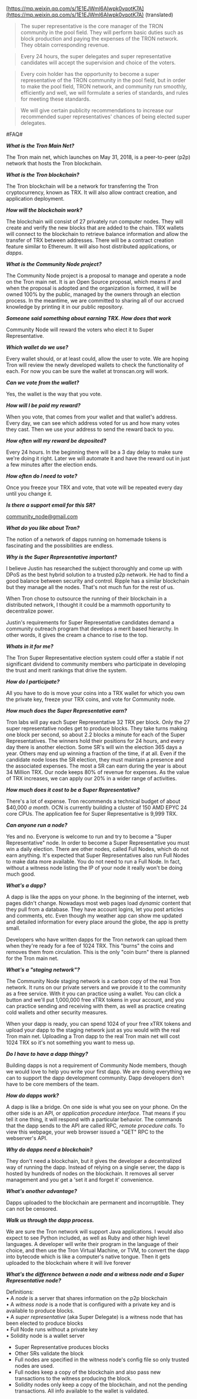 


[https://mp.weixin.qq.com/s/1E1EJWml6AIwpk0vqotK7A](https://mp.weixin.qq.com/s/1E1EJWml6AIwpk0vqotK7A)  (translated)

> The super representative is the core manager of the TRON community in the pool field. They will perform basic duties such as block production and paying the expenses of the TRON network. They obtain corresponding revenue.

> Every 24 hours, the super delegates and super representative candidates will accept the supervision and choice of the voters.

> Every coin holder has the opportunity to become a super representative of the TRON community in the pool field, but in order to make the pool field, TRON network, and community run smoothly, efficiently and well, we will formulate a series of standards, and rules for meeting these standards.

> We will give certain publicity recommendations to increase our recommended super representatives' chances of being elected super delegates.


#FAQ#


***What is the Tron Main Net?***


The Tron main net, which launches on May 31, 2018, is a peer-to-peer (p2p) network that hosts the Tron blockchain.

***What is the Tron blockchain?***


The Tron blockchain will be a network for transferring the Tron cryptocurrency, known as TRX. It will also allow contract creation, and application deployment.

***How will the blockchain work?***


The blockchain will consist of 27 privately run computer nodes. They will create and verify the new blocks that are added to the chain. TRX wallets will connect to the blockchain to retrieve balance information and allow the transfer of TRX between addresses. There will be a contract creation feature similar to Ethereum. It will also host distributed applications, or *dapps*.

***What is the Community Node project?***


The Community Node project is a proposal to manage and operate a node on the Tron main net. It is an Open Source proposal, which means if and when the proposal is adopted and the organization is formed, it will be owned 100% by the public, managed by the owners through an election process. In the meantime, we are committed to sharing all of our accrued knowledge by printing it in our public repository.

***Someone said something about earning TRX. How does that work***

Community Node will reward the voters who elect it to Super Representative. 

***Which wallet do we use?***

Every wallet should, or at least could, allow the user to vote. We are hoping Tron will review the newly developed wallets to check the functionality of each. For now you can be sure the wallet at tronscan.org will work.

***Can we vote from the wallet?***

Yes, the wallet is the way that you vote.

***How will I be paid my reward?***

When you vote, that comes from your wallet and that wallet's address. Every day, we can see which address voted for us and how many votes they cast. Then we use your address to send the reward back to you.

***How often will my reward be deposited?***

Every 24 hours. In the beginning there will be a 3 day delay to make sure we're doing it right. Later we will automate it and have the reward out in just a few minutes after the election ends.

***How often do I need to vote?***

Once you freeze your TRX and vote, that vote will be repeated every day until you change it.

***Is there a support email for this SR?***

community_node@gmail.com

***What do you like about Tron?***

The notion of a network of dapps running on homemade tokens is fascinating and the possibilities are endless.

***Why is the Super Representative important?***

I believe Justin has researched the subject thoroughly and come up with DPoS as the best hybrid solution to a trusted p2p network. He had to find a good balance between security and control. Ripple has a similar blockchain but they manage all the nodes. That's not much fun for the rest of us.

When Tron chose to outsource the running of their blockchain in a distributed network, I thought it could be a mammoth opportunity to decentralize power. 

Justin's requirements for Super Representative candidates demand a community outreach program that develops a merit based hierarchy. In other words, it gives the cream a chance to rise to the top. 


***Whats in it for me?***

The Tron Super Representative election system could offer a stable if not significant dividend to community members who participate in developing the trust and merit rankings that drive the system.


***How do I participate?***

All you have to do is move your coins into a TRX wallet for which you own the private key, freeze your TRX coins, and vote for Community node.


***How much does the Super Representative earn?***

Tron labs will pay each Super Representative 32 TRX per block. Only the 27 super representative nodes get to produce blocks. They take turns making one block per second, so about 2.2 blocks a minute for each of the Super Representatives. The winners hold their positions for 24 hours, and every day there is another election. Some SR's will win the election 365 days a year. Others may end up winning a fraction of the time, if at all. Even if the candidate node loses the SR election, they must maintain a presence and the associated expenses. The most a SR can earn during the year is about 34 Million TRX. Our node keeps 80% of revenue for expenses. As the value of TRX increases, we can apply our 20% in a wider range of activities.

***How much does it cost to be a Super Representative?***

There's a lot of expense. Tron recommends a technical budget of about $40,000 *a month*. OCN is currently building a cluster of 150 AMD EPYC 24 core CPUs. The application fee for Super Representative is 9,999 TRX.


***Can anyone run a node?***

Yes and no. Everyone is welcome to run and try to become a "Super Representative" node. In order to become a Super Representative you must win a daily election. There are other nodes, called Full Nodes, which do not earn anything. It's expected that Super Representatives also run Full Nodes to make data more available. You do not need to run a Full Node. In fact, without a witness node listing the IP of your node it really won't be doing much good.


***What's a dapp?***

A dapp is like the apps on your phone. In the beginning of the internet, web pages didn't change. Nowadays most web pages load *dynamic* content that they pull from a database. They have account logins, let you post articles and comments, etc.  Even though my weather app can show me updated and detailed information for every place around the globe, the app is pretty small.

Developers who have written dapps for the Tron network can upload them when they're ready for a fee of 1024 TRX. This "burns" the coins and removes them from circulation. This is the only "coin burn" there is planned for the Tron main net.

***What's a "staging network"?***

The Community Node staging network is a carbon copy of the real Tron network. It runs on our private servers and we provide it to the community as a free service. With it you can practice using a wallet. You can click a button and we'll put 1,000,000 free xTRX tokens in your account, and you can practice sending and receiving with them, as well as practice creating cold wallets and other security measures.

When your dapp is ready, you can spend 1024 of your free xTRX tokens and upload your dapp to the staging network just as you would with the real Tron main net. Uploading a Tron dapp to the real Tron main net will cost 1024 TRX so it's not something you want to mess up.


***Do I have to have a dapp thingy?***

Building dapps is not a requirement of Community Node members, though we would love to help you write your first dapp. We are doing everything we can to support the dapp development community. Dapp developers don't have to be core members of the team.


***How do dapps work?***

A dapp is like a bridge. On one side is what you see on your phone. On the other side is an API, or *application procedure interface*. That means if you tell it one thing, it will respond with a particular behavior. The commands that the dapp sends to the API are called RPC, *remote procedure calls.*  To view this webpage, your web browser issued a "GET" RPC to the webserver's API. 

***Why do dapps need a blockchain?***

They don't need a blockchain, but it gives the developer a decentralized way of running the dapp. Instead of relying on a single server, the dapp is hosted by hundreds of nodes on the blockchain. It removes all server management and you get a 'set it and forget it' convenience.

***What's another advantage?***

Dapps uploaded to the blockchain are permanent and incorruptible. They can not be censored.

***Walk us through the dapp process.***

We are sure the Tron network will support Java applications. I would also expect to see Python included, as well as Ruby and other high level languages. A developer will write their program in the language of their choice, and then use the Tron Virtual Machine, or TVM, to convert the dapp into bytecode which is like a computer's native tongue. Then it gets uploaded to the blockchain where it will live forever


***What's the difference between a node and a witness node and a Super Representative node?***

Definitions:  
 • A *node* is a server that shares information on the p2p blockchain  
 • A *witness node* is a node that is configured with a private key and is available to produce blocks.  
 • A *super representative*  (aka Super Delegate) is a witness node that has been elected to produce blocks  
 • Full Node runs without a private key  
 • Solidity node is a wallet server  
 - Super Representative produces blocks  
 - Other SRs validate the block  
 - Full nodes are specified in the witness node's config file so only trusted nodes are used.  
 - Full nodes keep a copy of the blockchain and also pass new transactions to the witness producing the block.  
 - Solidity nodes only keep a copy of the blockchain, and not the pending transactions. All info available to the wallet is validated.  



